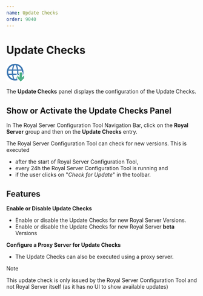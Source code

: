 ```yaml
---
name: Update Checks
order: 9040
---
```


# Update Checks

<img src="/r2022/images/RoyalServer/ApplicationDownload_48x48.png" class="icon-def" alt="" />

The **Update Checks** panel displays the configuration of the Update Checks.

## Show or Activate the Update Checks Panel

In The Royal Server Configuration Tool Navigation Bar, click on the **Royal Server** group and then on the **Update Checks** entry.

The Royal Server Configuration Tool can check for new versions. This is executed

- after the start of Royal Server Configuration Tool,
- every 24h the Royal Server Configuration Tool is running and
- if the user clicks on "_Check for Update_" in the toolbar.

## Features

**Enable or Disable Update Checks**

- Enable or disable the Update Checks for new Royal Server Versions.
- Enable or disable the Update Checks for new Royal Server **beta** Versions

**Configure a Proxy Server for Update Checks**

- The Update Checks can also be executed using a proxy server.

> [!NOTE]
> This update check is only issued by the Royal Server Configuration Tool and not Royal Server itself (as it has no UI to show available updates)
